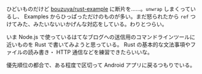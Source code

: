 ひどいものだけど [bouzuya/rust-example][] に断片を……。`unwrap` しまくっているし、 Examples からひっぱっただけのものが多い。まだ怒られたから `ref` つけてみた、みたいないいかげんな対応をしている。わりとつらい。

いま Node.js で使っているはてなブログへの送信用のコマンドラインツールに近いものを Rust で書いてみようと思っている。 Rust の基本的な文法事項やファイルの読み書き・ HTTP 通信などを練習できたらいいな。

優先順位の都合で、ある程度で区切って Android アプリに戻るつもりでいる。

[bouzuya/rust-example]: https://github.com/bouzuya/rust-example
